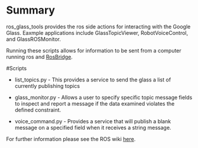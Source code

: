 # Summary
ros_glass_tools provides the ros side actions for interacting with the Google
Glass.  Eaxmple applications include GlassTopicViewer, RobotVoiceControl, and GlassROSMonitor.

Running these scripts allows for information to be sent from
a computer running ros and [RosBridge](http://www.rosbridge.org/).

#Scripts

* list_topics.py - This provides a service to send the glass a list of currently publishing topics

* glass_monitor.py - Allows a user to specify specific topic message fields to inspect and report
a message if the data examined violates the defined constraint.  

* voice_command.py - Provides a service that will publish a blank message on a specified field when 
it receives a string message.  

For further information please see the ROS wiki [here](http://wiki.ros.org/ros_glass_tools).
